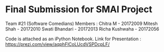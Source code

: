 # Final Submission for SMAI Project

Team #21 (Software Comedians)
Members : 
Chitra M       - 20172009
Mitesh Shah    - 20172010
Swati Bhandari - 20172013
Richa Kushwaha - 20172056

Code is attached as an iPython Notebook.
Link for Presentation : https://prezi.com/view/aqphFlCoLUcdVSPDcpLF/